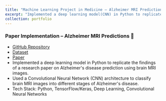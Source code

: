 ```yaml
---
title: "Machine Learning Project in Medicine – Alzheimer MRI Predictions"
excerpt: "Implemented a deep learning model(CNN) in Python to replicate the findings of a research paper on Alzheimer's disease prediction using brain MRI images.<br/><img src='/images/11.png'>"
collection: portfolio
---
```


### **Paper Implementation – Alzheimer MRI Predictions** 🧠
- [GitHub Repository](https://github.com/adelinaduman/AlzheimerMRIpredictions)
- [Dataset](https://www.kaggle.com/datasets/tourist55/alzheimers-dataset-4-class-of-images)
- [Paper](https://www.medrxiv.org/content/10.1101/2021.05.24.21257554v2.full)
- Implemented a deep learning model in Python to replicate the findings of a research paper on Alzheimer's disease prediction using brain MRI images.
- Used a Convolutional Neural Network (CNN) architecture to classify brain MRI images into different stages of Alzheimer's disease.
- Tech Stack: Python, TensorFlow/Keras, Deep Learning, Convolutional Neural Networks

